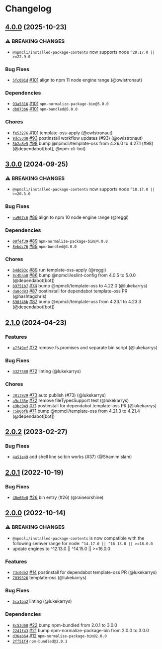 # Changelog

## [4.0.0](https://github.com/npm/installed-package-contents/compare/v3.0.0...v4.0.0) (2025-10-23)
### ⚠️ BREAKING CHANGES
* `@npmcli/installed-package-contents` now supports node `^20.17.0 || >=22.9.0`
### Bug Fixes
* [`5fc091d`](https://github.com/npm/installed-package-contents/commit/5fc091d8bdc32efc6bc909037aef22b1edf57532) [#101](https://github.com/npm/installed-package-contents/pull/101) align to npm 11 node engine range (@owlstronaut)
### Dependencies
* [`93a5316`](https://github.com/npm/installed-package-contents/commit/93a53167f2f90cc0336974708407f0ef2d5ca82a) [#101](https://github.com/npm/installed-package-contents/pull/101) `npm-normalize-package-bin@5.0.0`
* [`db873b6`](https://github.com/npm/installed-package-contents/commit/db873b6db12ff7f16499fd1c2950315b421792f7) [#101](https://github.com/npm/installed-package-contents/pull/101) `npm-bundled@5.0.0`
### Chores
* [`fe53276`](https://github.com/npm/installed-package-contents/commit/fe532764e3f73a4fbcc60d46b5c764f78b4c2d18) [#101](https://github.com/npm/installed-package-contents/pull/101) template-oss-apply (@owlstronaut)
* [`8dc53d8`](https://github.com/npm/installed-package-contents/commit/8dc53d8b383b5aac60efb5180f82d2bb10ebf952) [#93](https://github.com/npm/installed-package-contents/pull/93) postinstall workflow updates (#93) (@owlstronaut)
* [`5b2a8e5`](https://github.com/npm/installed-package-contents/commit/5b2a8e5f28e554cdba846c58b88cf0e28b737684) [#98](https://github.com/npm/installed-package-contents/pull/98) bump @npmcli/template-oss from 4.26.0 to 4.27.1 (#98) (@dependabot[bot], @npm-cli-bot)

## [3.0.0](https://github.com/npm/installed-package-contents/compare/v2.1.0...v3.0.0) (2024-09-25)
### ⚠️ BREAKING CHANGES
* `@npmcli/installed-package-contents` now supports node `^18.17.0 || >=20.5.0`
### Bug Fixes
* [`ea967c6`](https://github.com/npm/installed-package-contents/commit/ea967c6634cde5efa39827d135714c8dae3843aa) [#89](https://github.com/npm/installed-package-contents/pull/89) align to npm 10 node engine range (@reggi)
### Dependencies
* [`08fef39`](https://github.com/npm/installed-package-contents/commit/08fef397e6586bef50ae43285678450106e61ae1) [#89](https://github.com/npm/installed-package-contents/pull/89) `npm-normalize-package-bin@4.0.0`
* [`8ebdc76`](https://github.com/npm/installed-package-contents/commit/8ebdc7624ecaba7385871f487a74c7bc64d4efe2) [#89](https://github.com/npm/installed-package-contents/pull/89) `npm-bundled@4.0.0`
### Chores
* [`b4dd93c`](https://github.com/npm/installed-package-contents/commit/b4dd93ccd04dfda3a56a1b7fe7a8da4dfedc7dee) [#89](https://github.com/npm/installed-package-contents/pull/89) run template-oss-apply (@reggi)
* [`8c4baa0`](https://github.com/npm/installed-package-contents/commit/8c4baa02e2c0a20503887adc75783aa15505a757) [#86](https://github.com/npm/installed-package-contents/pull/86) bump @npmcli/eslint-config from 4.0.5 to 5.0.0 (@dependabot[bot])
* [`09751b7`](https://github.com/npm/installed-package-contents/commit/09751b75f0b7ab9b320da1b60e44239b31474b13) [#74](https://github.com/npm/installed-package-contents/pull/74) bump @npmcli/template-oss to 4.22.0 (@lukekarrys)
* [`da8cd83`](https://github.com/npm/installed-package-contents/commit/da8cd8398d838f50d2b8fbc91976ce35203b1cf4) [#87](https://github.com/npm/installed-package-contents/pull/87) postinstall for dependabot template-oss PR (@hashtagchris)
* [`698f46b`](https://github.com/npm/installed-package-contents/commit/698f46b47d7ccb8f6704c3011b6c01e3c7084b1e) [#87](https://github.com/npm/installed-package-contents/pull/87) bump @npmcli/template-oss from 4.23.1 to 4.23.3 (@dependabot[bot])

## [2.1.0](https://github.com/npm/installed-package-contents/compare/v2.0.2...v2.1.0) (2024-04-23)

### Features

* [`a7f49ef`](https://github.com/npm/installed-package-contents/commit/a7f49ef75f92eb521bd1e05bd73a3f7b9403314b) [#72](https://github.com/npm/installed-package-contents/pull/72) remove fs.promises and separate bin script (@lukekarrys)

### Bug Fixes

* [`4327480`](https://github.com/npm/installed-package-contents/commit/43274801eafbcc5cff003865015508c3f9a2fa06) [#72](https://github.com/npm/installed-package-contents/pull/72) linting (@lukekarrys)

### Chores

* [`3813829`](https://github.com/npm/installed-package-contents/commit/3813829f1636fa1ee7e0cd43615d760434541112) [#73](https://github.com/npm/installed-package-contents/pull/73) auto publish (#73) (@lukekarrys)
* [`a9cf35e`](https://github.com/npm/installed-package-contents/commit/a9cf35eb306220659833c6048a763617b57d9609) [#72](https://github.com/npm/installed-package-contents/pull/72) remove fileTypesSupport test (@lukekarrys)
* [`e9bc949`](https://github.com/npm/installed-package-contents/commit/e9bc949f68c7524019f43155e3379199a7cd48f3) [#71](https://github.com/npm/installed-package-contents/pull/71) postinstall for dependabot template-oss PR (@lukekarrys)
* [`c5b6bfb`](https://github.com/npm/installed-package-contents/commit/c5b6bfb958ab0a97c871146fe7d4f4a9713b8222) [#71](https://github.com/npm/installed-package-contents/pull/71) bump @npmcli/template-oss from 4.21.3 to 4.21.4 (@dependabot[bot])

## [2.0.2](https://github.com/npm/installed-package-contents/compare/v2.0.1...v2.0.2) (2023-02-27)

### Bug Fixes

* [`4a51e49`](https://github.com/npm/installed-package-contents/commit/4a51e49e462055422492f693e20d4e07b0fdcb5b) add shell line so bin works (#37) (@ShamimIslam)

## [2.0.1](https://github.com/npm/installed-package-contents/compare/v2.0.0...v2.0.1) (2022-10-19)

### Bug Fixes

* [`48e60e0`](https://github.com/npm/installed-package-contents/commit/48e60e0c69702daef7efbdcb6ff5a28a965722f8) [#26](https://github.com/npm/installed-package-contents/pull/26) bin entry (#26) (@raineorshine)

## [2.0.0](https://github.com/npm/installed-package-contents/compare/v1.0.7...v2.0.0) (2022-10-14)

### ⚠️ BREAKING CHANGES

* `@npmcli/installed-package-contents` is now compatible with the following semver range for node: `^14.17.0 || ^16.13.0 || >=18.0.0`
* update engines to ^12.13.0 || ^14.15.0 || >=16.0.0

### Features

* [`73c0db2`](https://github.com/npm/installed-package-contents/commit/73c0db2f11bfbef5d89090e766896b861742d59a) [#14](https://github.com/npm/installed-package-contents/pull/14) postinstall for dependabot template-oss PR (@lukekarrys)
* [`7839326`](https://github.com/npm/installed-package-contents/commit/78393260db7c806d69087a174f2e393d9e961dc2) template-oss (@lukekarrys)

### Bug Fixes

* [`5ca1ba2`](https://github.com/npm/installed-package-contents/commit/5ca1ba291053cae7ec41031214762b484ddc0ebb) linting (@lukekarrys)

### Dependencies

* [`8c53d60`](https://github.com/npm/installed-package-contents/commit/8c53d60062e85163b1e42a5aadd8421a70fa4c61) [#22](https://github.com/npm/installed-package-contents/pull/22) bump npm-bundled from 2.0.1 to 3.0.0
* [`2241f43`](https://github.com/npm/installed-package-contents/commit/2241f432d1e6b93a802c7638029bd46c76041dae) [#21](https://github.com/npm/installed-package-contents/pull/21) bump npm-normalize-package-bin from 2.0.0 to 3.0.0
* [`d36ab64`](https://github.com/npm/installed-package-contents/commit/d36ab648eae592a66c1e7689a2983ab6bc244f8e) [#12](https://github.com/npm/installed-package-contents/pull/12) `npm-normalize-package-bin@2.0.0`
* [`2ff51f4`](https://github.com/npm/installed-package-contents/commit/2ff51f40e8a0391ef07b2d6b6629b1504f8f76cd) `npm-bundled@2.0.1`
